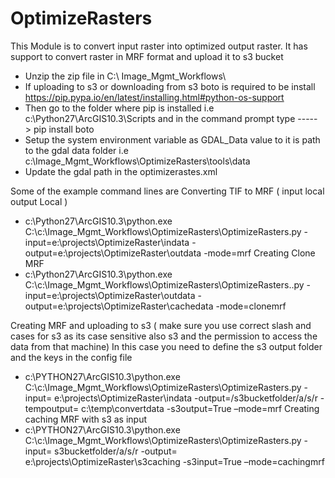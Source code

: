 # OptimizeRasters
This Module is to convert input raster into optimized output raster. It has support to convert raster in MRF format and upload it to s3 bucket
*	Unzip the zip file in C:\ Image_Mgmt_Workflows\
*	If uploading to s3 or downloading from s3 boto is required to be install https://pip.pypa.io/en/latest/installing.html#python-os-support
*	Then go to the folder where pip is installed i.e c:\Python27\ArcGIS10.3\Scripts and in the command prompt type  ----- > pip install boto
*	Setup the system environment variable as GDAL_Data value to it is path to the gdal data folder i.e c:\Image_Mgmt_Workflows\OptimizeRasters\tools\data
*	Update the gdal path in the optimizerastes.xml

Some of the example command lines are 
Converting TIF to MRF ( input local output Local ) 
*	c:\Python27\ArcGIS10.3\python.exe C:\c:\Image_Mgmt_Workflows\OptimizeRasters\OptimizeRasters.py -input=e:\projects\OptimizeRaster\indata -output=e:\projects\OptimizeRaster\outdata -mode=mrf
Creating Clone MRF
*	c:\Python27\ArcGIS10.3\python.exe C:\c:\Image_Mgmt_Workflows\OptimizeRasters\OptimizeRasters..py -input=e:\projects\OptimizeRaster\outdata -output=e:\projects\OptimizeRaster\cachedata -mode=clonemrf
 
Creating MRF and uploading to s3 ( make sure you use correct slash and cases for s3 as its case sensitive also s3 and the permission to access the data from that machine) 
In this case you need to define the s3 output folder and the keys in the config file 
*	c:\PYTHON27\ArcGIS10.3\python.exe C:\c:\Image_Mgmt_Workflows\OptimizeRasters\OptimizeRasters.py -input= e:\projects\OptimizeRaster\indata -output=/s3bucketfolder/a/s/r -tempoutput= c:\temp\convertdata -s3output=True –mode=mrf
 Creating caching MRF with s3 as input 
*	c:\PYTHON27\ArcGIS10.3\python.exe C:\c:\Image_Mgmt_Workflows\OptimizeRasters\OptimizeRasters.py -input= s3bucketfolder/a/s/r -output= e:\projects\OptimizeRaster\s3caching -s3input=True –mode=cachingmrf
